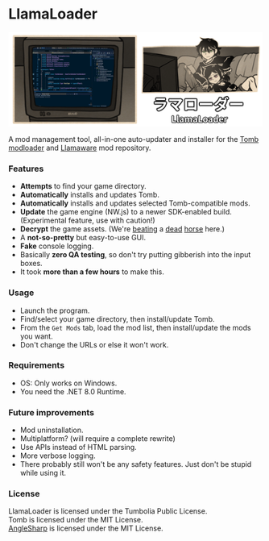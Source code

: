 # LlamaLoader

![preview](/img/preview.png)

A mod management tool, all-in-one auto-updater and installer for the [Tomb modloader](https://codeberg.org/basil/tomb) and [Llamaware](https://llamawa.re/) mod repository.

### Features

- **Attempts** to find your game directory.
- **Automatically** installs and updates Tomb.
- **Automatically** installs and updates selected Tomb-compatible mods.
- **Update** the game engine (NW.js) to a newer SDK-enabled build. (Experimental feature, use with caution!)
- **Decrypt** the game assets. (We're [beating](https://github.com/Llamaware/LlamaToolkit) a [dead](https://codeberg.org/basil/grimoire) [horse](https://github.com/kleineluka/burial) here.)
- A **not-so-pretty** but easy-to-use GUI.
- **Fake** console logging.
- Basically **zero QA testing**, so don't try putting gibberish into the input boxes.
- It took **more than a few hours** to make this.

### Usage

- Launch the program.
- Find/select your game directory, then install/update Tomb.
- From the `Get Mods` tab, load the mod list, then install/update the mods you want.
- Don't change the URLs or else it won't work.

### Requirements

- OS: Only works on Windows.
- You need the .NET 8.0 Runtime.

### Future improvements

- Mod uninstallation.
- Multiplatform? (will require a complete rewrite)
- Use APIs instead of HTML parsing.
- More verbose logging.
- There probably still won't be any safety features. Just don't be stupid while using it.

### License

LlamaLoader is licensed under the Tumbolia Public License.  
Tomb is licensed under the MIT License.  
[AngleSharp](https://github.com/AngleSharp/AngleSharp) is licensed under the MIT License.